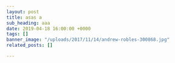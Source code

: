```yaml
---
layout: post
title: asas a
sub_heading: aaa
date: 2019-04-18 16:00:00 +0000
tags: []
banner_image: "/uploads/2017/11/14/andrew-robles-300868.jpg"
related_posts: []

---
```

